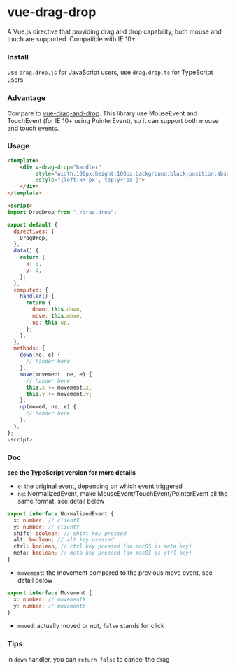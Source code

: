 # vue-drag-drop

A Vue.js directive that providing drag and drop capability, both mouse and touch are supported.
Compatible with IE 10+

### Install

use `drag.drop.js` for JavaScript users,
use `drag.drop.ts` for TypeScript users

### Advantage

Compare to [vue-drag-and-drop](https://github.com/james2doyle/vue-drag-and-drop).
This library use MouseEvent and TouchEvent (for IE 10+ using PointerEvent), so it can support both mouse and touch events.

### Usage

```html
<template>
    <div v-drag-drop="handler"
         style="width:100px;height:100px;background:black;position:absolute;" 
         :style="{left:x+'px', top:y+'px'}">
    </div>
</template>

<script>
import DragDrop from "./drag.drop";

export default {
  directives: {
    DragDrop,
  },
  data() {
    return {
      x: 0,
      y: 0,
    };
  },
  computed: {
    handler() {
      return {
        down: this.down,
        move: this.move,
        up: this.up,
      };
    },
  },
  methods: {
    down(ne, e) {
      // hander here
    },
    move(movement, ne, e) {
      // hander here
      this.x += movement.x;
      this.y += movement.y;
    },
    up(moved, ne, e) {
      // hander here
    },
  },
};
<script>
```

### Doc

**see the TypeScript version for more details**

* `e`: the original event, depending on which event triggered
* `ne`: NormalizedEvent, make MouseEvent/TouchEvent/PointerEvent all the same format, see detail below
```TypeScript
export interface NormalizedEvent {
  x: number; // clientX
  y: number; // clientY
  shift: boolean; // shift key pressed
  alt: boolean; // alt key pressed
  ctrl: boolean; // ctrl key pressed (on macOS is meta key)
  meta: boolean; // meta key pressed (on macOS is ctrl key)
}
```
* `movement`: the movement compared to the previous move event, see detail below
```TypeScript
export interface Movement {
  x: number; // movementX
  y: number; // movementY
}
```
* `moved`: actually moved or not, `false` stands for click

### Tips

in `down` handler, you can `return false` to cancel the drag